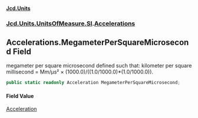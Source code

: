 #### [Jcd.Units](index 'index')
### [Jcd.Units.UnitsOfMeasure.SI](Jcd.Units.UnitsOfMeasure.SI 'Jcd.Units.UnitsOfMeasure.SI').[Accelerations](Accelerations 'Jcd.Units.UnitsOfMeasure.SI.Accelerations')

## Accelerations.MegameterPerSquareMicrosecond Field

megameter per square microsecond defined such that: kilometer per square millisecond = Mm/μs² ×
(1000.0)/((1.0/1000.0)*(1.0/1000.0)).

```csharp
public static readonly Acceleration MegameterPerSquareMicrosecond;
```

#### Field Value
[Acceleration](Acceleration 'Jcd.Units.UnitTypes.Acceleration')